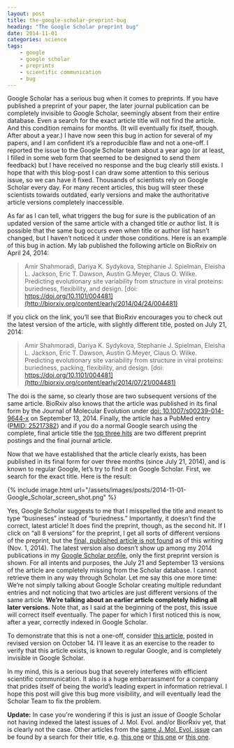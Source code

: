 ```yaml
---
layout: post
title: the-google-scholar-preprint-bug
heading: "The Google Scholar preprint bug"
date: 2014-11-01
categories: science
tags:
    - google
    - google scholar
    - preprints
    - scientific communication
    - bug
---
```

Google Scholar has a serious bug when it comes to preprints. If you have published a preprint of your paper, the later journal publication can be completely invisible to Google Scholar, seemingly absent from their entire database. Even a search for the exact article title will not find the article. And this condition remains for months. (It will eventually fix itself, though. After about a year.) I have now seen this bug in action for several of my papers, and I am confident it’s a reproducible flaw and not a one-off. I reported the issue to the Google Scholar team about a year ago (or at least, I filled in some web form that seemed to be designed to send them feedback) but I have received no response and the bug clearly still exists. I hope that with this blog-post I can draw some attention to this serious issue, so we can have it fixed. Thousands of scientists rely on Google Scholar every day. For many recent articles, this bug will steer these scientists towards outdated, early versions and make the authoritative article versions completely inaccessible.

<!--more-->

As far as I can tell, what triggers the bug for sure is the publication of an updated version of the same article with a changed title or author list. It is possible that the same bug occurs even when title or author list hasn’t changed, but I haven’t noticed it under those conditions. Here is an example of this bug in action. My lab published the following article on BioRxiv on April 24, 2014:

> Amir Shahmoradi, Dariya K. Sydykova, Stephanie J. Spielman, Eleisha L. Jackson, Eric T. Dawson, Austin G.Meyer, Claus O. Wilke. Predicting evolutionary site variability from structure in viral proteins: buriedness, flexibility, and design. [doi: https://doi.org/10.1101/004481](http://biorxiv.org/content/early/2014/04/24/004481)

If you click on the link, you’ll see that BioRxiv encourages you to check out the latest version of the article, with slightly different title, posted on July 21, 2014:

> Amir Shahmoradi, Dariya K. Sydykova, Stephanie J. Spielman, Eleisha L. Jackson, Eric T. Dawson, Austin G.Meyer, Claus O. Wilke. Predicting evolutionary site variability from structure in viral proteins: buriedness, packing, flexibility, and design. [doi: https://doi.org/10.1101/004481](http://biorxiv.org/content/early/2014/07/21/004481)

The doi is the same, so clearly those are two subsequent versions of the same article. BioRxiv also knows that the article was published in its final form by the Journal of Molecular Evolution under [doi: 10.1007/s00239-014-9644-x](http://link.springer.com/article/10.1007/s00239-014-9644-x) on September 13, 2014. Finally, the article has a PubMed entry ([PMID: 25217382](http://www.ncbi.nlm.nih.gov/pubmed/25217382)) and if you do a normal Google search using the complete, final article title the [top three hits](https://www.google.com/search?q=Predicting+evolutionary+site+variability+from+structure+in+viral+proteins%3A+buriedness%2C+packing%2C+flexibility%2C+and+design&oq=Predicting+evolutionary+site+variability+from+structure+in+viral+proteins%3A+buriedness%2C+packing%2C+flexibility%2C+and+design&aqs=chrome..69i57j69i59j69i60l3.549j0j1&sourceid=chrome&es_sm=91&ie=UTF-8) are two different preprint postings and the final journal article.

Now that we have established that the article clearly exists, has been published in its final form for over three months (since July 21, 2014), and is known to regular Google, let’s try to find it on Google Scholar. First, we search for the exact title. Here is the result:

{% include image.html url="/assets/images/posts/2014-11-01-Google_Scholar_screen_shot.png" %}

Yes, Google Scholar suggests to me that I misspelled the title and meant to type “busineses” instead of “buriedness.” Importantly, it doesn’t find the correct, latest article! It does find the preprint, though, as the second hit. If I click on “all 8 versions” for the preprint, I get all sorts of different versions of the preprint, but the [final, published article is not found](http://scholar.google.com/scholar?cluster=1799163645855055780) as of this writing (Nov. 1, 2014). The latest version also doesn’t show up among my 2014 publications in my [Google Scholar profile,]( http://scholar.google.com/citations?hl=en&user=Nc8U6E4AAAAJ&view_op=list_works&sortby=pubdate) only the first preprint version is shown. For all intents and purposes, the July 21 and September 13 versions of the article are completely missing from the Scholar database. I cannot retrieve them in any way through Scholar. Let me say this one more time: We’re not simply talking about Google Scholar  creating multiple redundant entries and not noticing that two articles are just different versions of the same article. **We’re talking about an earlier article completely hiding all later versions.** Note that, as I said at the beginning of the post, this issue will correct itself eventually. The paper for which I first noticed this is now, after a year, correctly indexed in Google Scholar.

To demonstrate that this is not a one-off, consider [this article,](http://biorxiv.org/content/early/2014/10/14/002287) posted in revised version on October 14. I’ll leave it as an exercise to the reader to verify that this article exists, is known to regular Google, and is completely invisible in Google Scholar.

In my mind, this is a serious bug that severely interferes with efficient scientific communication. It also is a huge embarrassment for a company that prides itself of being the world’s leading expert in information retrieval. I hope this post will give this bug more visibility, and will eventually lead the Scholar Team to fix the problem.

**Update:** In case you're wondering if this is just an issue of Google Scholar not having indexed the latest issues of J. Mol. Evol. and/or BiorRxiv yet, that is clearly not the case. Other articles from the [same J. Mol. Evol. issue](http://link.springer.com/journal/239/79/3/page/1) can be found by a search for their title, e.g. [this one](http://scholar.google.com/scholar?hl=en&q=Limits+of+Neutral+Drift%3A+Lessons+From+the+In+Vitro+Evolution+of+Two+Ribozymes) or [this one](http://scholar.google.com/scholar?hl=en&q=One+origin+for+metallo-%CE%B2-lactamase+activity%2C+or+two%3F+An+investigation+assessing+a+diverse+set+of+reconstructed+ancestral+sequences+based+on+a+sample+of+phylogenetic+trees) or [this one](http://scholar.google.com/scholar?q=Essential+is+Not+Irreplaceable%3A+Fitness+Dynamics+of+Experimental+E.+coli+RNase+P+RNA+Heterologous+Replacement).

